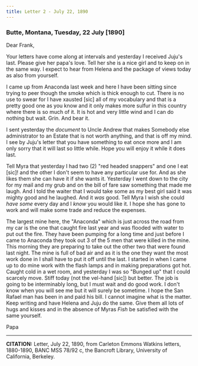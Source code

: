 ```yaml
---
title: Letter 2 - July 22, 1890
---
```


### Butte, Montana, Tuesday, 22 July [1890]

Dear Frank,

Your letters have come along at intervals and yesterday I
received Juju's last. Please give her papa's love. Tell her she is a
nice girl and to keep on in the same way. I expect to hear from
Helena and the package of views today as also from yourself.

I came up from Anaconda last week and here I have been sitting
since trying to peer though the smoke which is thick enough to cut.
There is no use to swear for I have xausted [sic] all of my vocabulary
and that is a pretty good one as you know and it only makes
more sulfur in this country where there is so much of it. It is hot and
very little wind and I can do nothing but wait. Grin. And bear it.

I sent yesterday the <em>document</em> to Uncle Andrew that makes
Somebody else administrator to an Estate that is not worth anything,
and that is off my mind. I see by Juju's letter that you
have something to eat once more and I am only sorry that it will
last so little while. Hope you will enjoy it while it does last.

Tell Myra that yesterday I had two (2) "red headed snappers"
and one I eat [sic]! and the other I don't seem to have any particular
use for. And as she likes them she can have it if she wants it.
Yesterday I went down to the city for my mail and my grub and on
the bill of fare saw something that made me laugh. And I told the
waiter that I would take some as my best girl said it was mighty
good and he laughed. And it <em>was</em> good. Tell Myra I wish she could
<em>have some</em> every day and I <em>know</em> you would like it. I hope she has
gone to work and will make some trade and reduce the expenses.

The largest mine here, the "Anaconda" which is just across
the road from my car is the one that caught fire last year and
was flooded with water to put out the fire. They have been
pumping for a long time and just before I came to Anaconda
they took out 3 of the 5 men that were killed in the mine. This
morning they are preparing to take out the other two that were
found last night. The mine is full of bad air and as it is the one
they want the most work done in I shall have to put it off until
the last. I started in when I came up to do mine work with the
flash lamps and in making preparations got hot. Caught cold in
a wet room, and yesterday I was so "Bunged up" that I could
scarcely move. Stiff today (not the vel-hand [sic]) but better.
The job is going to be interminably long, but I must wait and do
good work. I don't know when you will see me but it will surely be sometime.
I hope the San Rafael man has been in and paid
his bill. I cannot imagine what is the matter. Keep writing and
have Helena and Juju do the same. Give them all lots of hugs
and kisses and in the absence of Myras <em>Fish</em> be satisfied with
the same yourself.

Papa

-------------

**CITATION:** Letter, July 22, 1890, from Carleton Emmons Watkins letters, 1880-1890, BANC MSS 78/92 c, the Bancroft Library, University of California, Berkeley.
